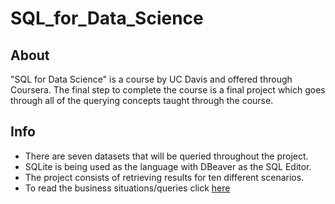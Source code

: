 # SQL_for_Data_Science
## About
"SQL for Data Science" is a course by UC Davis and offered through Coursera. The final step to complete the course is a final project which goes through all of the querying concepts taught through the course.
## Info
- There are seven datasets that will be queried throughout the project.
- SQLite is being used as the language with DBeaver as the SQL Editor.
- The project consists of retrieving results for ten different scenarios.
- To read the business situations/queries click [here](https://github.com/jmcclure711/SQL_for_Data_Science/blob/main/queries.sql)
